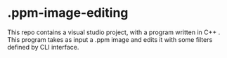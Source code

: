 # .ppm-image-editing
This repo contains a visual studio project, with a program written in C++ . This program takes as input a .ppm image and edits it with some filters defined by CLI interface.
